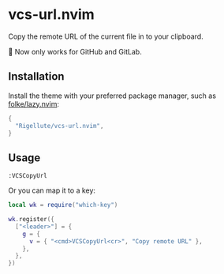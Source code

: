 # vcs-url.nvim

Copy the remote URL of the current file in to your clipboard.

🚧 Now only works for GitHub and GitLab.

## Installation

Install the theme with your preferred package manager, such as [folke/lazy.nvim](https://github.com/folke/lazy.nvim):

```lua
{
  "Rigellute/vcs-url.nvim",
}
```

## Usage

```vim
:VCSCopyUrl
```

Or you can map it to a key:

```lua
local wk = require("which-key")

wk.register({
  ["<leader>"] = {
    g = {
      v = { "<cmd>VCSCopyUrl<cr>", "Copy remote URL" },
    },
  },
})
```
